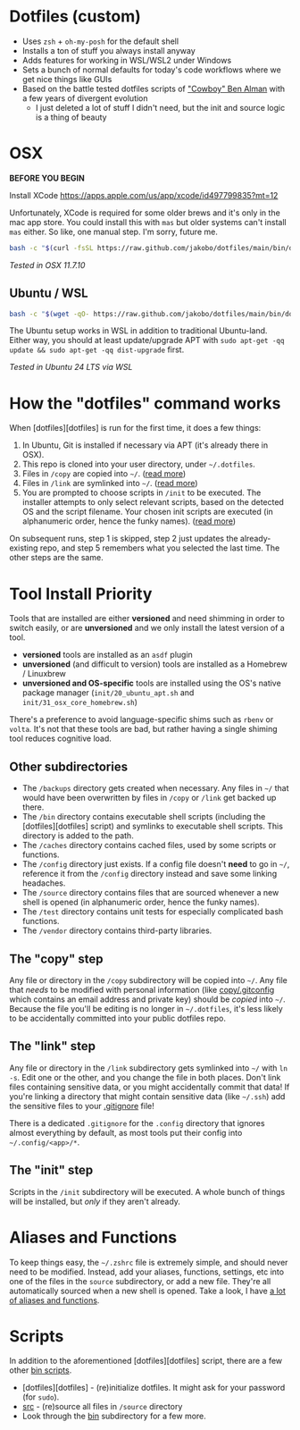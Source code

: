 # Dotfiles (custom)

- Uses `zsh` + `oh-my-posh` for the default shell
- Installs a ton of stuff you always install anyway
- Adds features for working in WSL/WSL2 under Windows
- Sets a bunch of normal defaults for today's code workflows where we get nice things like GUIs
- Based on the battle tested dotfiles scripts of ["Cowboy" Ben Alman](https://github.com/cowboy/dotfiles) with a few years of divergent evolution
  - I just deleted a lot of stuff I didn't need, but the init and source logic is a thing of beauty

# OSX

**BEFORE YOU BEGIN**

Install XCode https://apps.apple.com/us/app/xcode/id497799835?mt=12

Unfortunately, XCode is required for some older brews and it's only in the mac app store. You could install this with `mas` but older systems can't install `mas` either. So like, one manual step. I'm sorry, future me.

```sh
bash -c "$(curl -fsSL https://raw.github.com/jakobo/dotfiles/main/bin/dotfiles)"
```

_Tested in OSX 11.7.10_

## Ubuntu / WSL

```sh
bash -c "$(wget -qO- https://raw.github.com/jakobo/dotfiles/main/bin/dotfiles)"
```

The Ubuntu setup works in WSL in addition to traditional Ubuntu-land. Either way, you should at least update/upgrade APT with `sudo apt-get -qq update && sudo apt-get -qq dist-upgrade` first.

_Tested in Ubuntu 24 LTS via WSL_

# How the "dotfiles" command works

When [dotfiles][dotfiles] is run for the first time, it does a few things:

1. In Ubuntu, Git is installed if necessary via APT (it's already there in OSX).
2. This repo is cloned into your user directory, under `~/.dotfiles`.
3. Files in `/copy` are copied into `~/`. ([read more](#the-copy-step))
4. Files in `/link` are symlinked into `~/`. ([read more](#the-link-step))
5. You are prompted to choose scripts in `/init` to be executed. The installer attempts to only select relevant scripts, based on the detected OS and the script filename. Your chosen init scripts are executed (in alphanumeric order, hence the funky names). ([read more](#the-init-step))

On subsequent runs, step 1 is skipped, step 2 just updates the already-existing repo, and step 5 remembers what you selected the last time. The other steps are the same.

# Tool Install Priority

Tools that are installed are either **versioned** and need shimming in order to switch easily, or are **unversioned** and we only install the latest version of a tool.

- **versioned** tools are installed as an `asdf` plugin
- **unversioned** (and difficult to version) tools are installed as a Homebrew / Linuxbrew
- **unversioned and OS-specific** tools are installed using the OS's native package manager (`init/20_ubuntu_apt.sh` and `init/31_osx_core_homebrew.sh`)

There's a preference to avoid language-specific shims such as `rbenv` or `volta`. It's not that these tools are bad, but rather having a single shiming tool reduces cognitive load.

## Other subdirectories

- The `/backups` directory gets created when necessary. Any files in `~/` that would have been overwritten by files in `/copy` or `/link` get backed up there.
- The `/bin` directory contains executable shell scripts (including the [dotfiles][dotfiles] script) and symlinks to executable shell scripts. This directory is added to the path.
- The `/caches` directory contains cached files, used by some scripts or functions.
- The `/config` directory just exists. If a config file doesn't **need** to go in `~/`, reference it from the `/config` directory instead and save some linking headaches.
- The `/source` directory contains files that are sourced whenever a new shell is opened (in alphanumeric order, hence the funky names).
- The `/test` directory contains unit tests for especially complicated bash functions.
- The `/vendor` directory contains third-party libraries.

## The "copy" step

Any file or directory in the `/copy` subdirectory will be copied into `~/`. Any file that _needs_ to be modified with personal information (like [copy/.gitconfig](copy/.gitconfig) which contains an email address and private key) should be _copied_ into `~/`. Because the file you'll be editing is no longer in `~/.dotfiles`, it's less likely to be accidentally committed into your public dotfiles repo.

## The "link" step

Any file or directory in the `/link` subdirectory gets symlinked into `~/` with `ln -s`. Edit one or the other, and you change the file in both places. Don't link files containing sensitive data, or you might accidentally commit that data! If you're linking a directory that might contain sensitive data (like `~/.ssh`) add the sensitive files to your [.gitignore](.gitignore) file!

There is a dedicated `.gitignore` for the `.config` directory that ignores almost everything by default, as most tools put their config into `~/.config/<app>/*`.

## The "init" step

Scripts in the `/init` subdirectory will be executed. A whole bunch of things will be installed, but _only_ if they aren't already.

# Aliases and Functions

To keep things easy, the `~/.zshrc` file is extremely simple, and should never need to be modified. Instead, add your aliases, functions, settings, etc into one of the files in the `source` subdirectory, or add a new file. They're all automatically sourced when a new shell is opened. Take a look, I have [a lot of aliases and functions](source).

# Scripts

In addition to the aforementioned [dotfiles][dotfiles] script, there are a few other [bin scripts](bin).

- [dotfiles][dotfiles] - (re)initialize dotfiles. It might ask for your password (for `sudo`).
- [src](link/.zshrc) - (re)source all files in `/source` directory
- Look through the [bin](bin) subdirectory for a few more.
